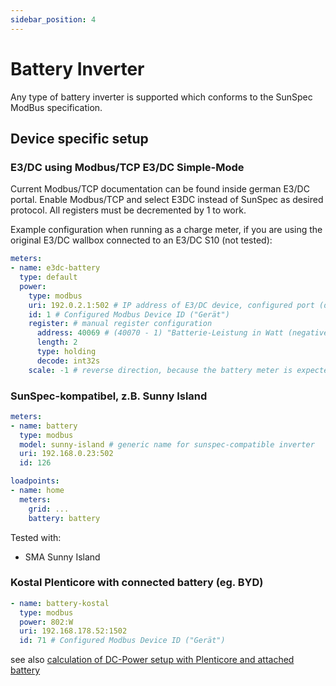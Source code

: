 ```yaml
---
sidebar_position: 4
---
```


# Battery Inverter

Any type of battery inverter is supported which conforms to the SunSpec ModBus specification.

## Device specific setup

### E3/DC using Modbus/TCP E3/DC Simple-Mode

Current Modbus/TCP documentation can be found inside german E3/DC portal. Enable Modbus/TCP and select E3DC instead of SunSpec as desired protocol. All registers must be decremented by 1 to work.

Example configuration when running as a charge meter, if you are using the original E3/DC wallbox connected to an E3/DC S10 (not tested):

```yaml
meters:
- name: e3dc-battery
  type: default
  power:
    type: modbus
    uri: 192.0.2.1:502 # IP address of E3/DC device, configured port (default is 502)
    id: 1 # Configured Modbus Device ID ("Gerät")
    register: # manual register configuration
      address: 40069 # (40070 - 1) "Batterie-Leistung in Watt (negative Werte = Entladung)"
      length: 2
      type: holding
      decode: int32s
    scale: -1 # reverse direction, because the battery meter is expected to deliver negative values when charging and positive values when discharging.
```

### SunSpec-kompatibel, z.B. Sunny Island

```yaml
meters:
- name: battery
  type: modbus
  model: sunny-island # generic name for sunspec-compatible inverter
  uri: 192.168.0.23:502
  id: 126

loadpoints:
- name: home
  meters:
    grid: ...
    battery: battery
```

Tested with:
- SMA Sunny Island

### Kostal Plenticore with connected battery (eg. BYD)
```yaml
- name: battery-kostal
  type: modbus
  power: 802:W
  uri: 192.168.178.52:1502
  id: 71 # Configured Modbus Device ID ("Gerät")
```
see also [calculation of DC-Power setup with Plenticore and attached battery](https://github.com/andig/evcc/wiki/4.-PV-inverter#kostal-plenticore)

